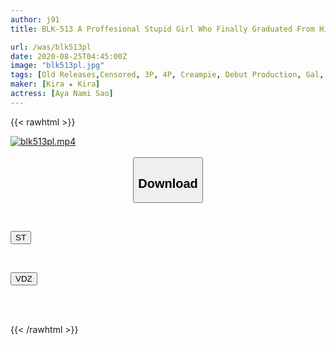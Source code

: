 ```yaml
---
author: j91
title: BLK-513 A Proffesional Stupid Girl Who Finally Graduated From High School At The Age Of 20 Makes Her AV Debut! !! Dream Is The Best Hostess In Japan Www Ayanami Rei

url: /was/blk513pl
date: 2020-08-25T04:45:00Z
image: "blk513pl.jpg"
tags: [Old Releases,Censored, 3P, 4P, Creampie, Debut Production, Gal, Solowork, Uniform]
maker: [Kira ★ Kira]
actress: [Aya Nami Sao]
---
```



{{< rawhtml >}}

<div class="video" data-videoid="YGWLKXbwm3hvxP9">
    <a href="javascript:;">
        <img src="/was/blk513pl/blk513pl.jpg" width="WIDTH" height="HEIGHT" alt="blk513pl.mp4" loading="lazy">
    </a>
</div>

<script type="text/javascript" src="https://j91.asia/asset/on-demand-st.js"></script>

<br>
  <link rel="stylesheet" href="https://j91.asia/asset/bs5.css">
  
  <center>
  <button class="btn btn-primary" type="button" data-bs-toggle="collapse" data-bs-target=".multi-collapse" aria-expanded="false" aria-controls="multiCollapseExample1 multiCollapseExample2"><h2>Download</h2></button></center>
</p>
<div class="row">
  <div class="col">
    <div class="collapse multi-collapse" id="multiCollapseExample1">
      <div class="card card-body">
	      	      <br>
<div class="buttons">  
<p><a href="https://streamtape.to/v/YGWLKXbwm3hvxP9" target="_blank"><button class="btn-hover color-3"><i class="fa fa-download"></i> ST</button></a></p></div>
    </div>
  </div>
</div>
  <div class="col">
    <div class="collapse multi-collapse" id="multiCollapseExample2">
      <div class="card card-body">
	      <br>
<div class="buttons">
<p><a href="https://vidoza.net/4tf8zbqefcqk" target="_blank"><button class="btn-hover color-1"><i class="fa fa-download"></i> VDZ</button></a></p></div>
<br><br>
      </div>
    </div>
  </div>
</div>

{{< /rawhtml >}}